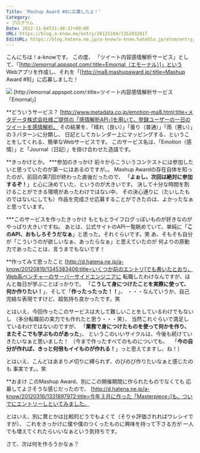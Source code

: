 ```yaml
---
Title: 'Mashup Award #8に応募したよ！'
Category:
- プログラム
Date: 2012-11-04T21:40:17+09:00
URL: https://blog.a-know.me/entry/20121104/1352032817
EditURL: https://blog.hatena.ne.jp/a-know/a-know.hateblo.jp/atom/entry/12921228815727979278
---
```


こんにちは！a-knowです。
この度、 「ツイート内容感情解析サービス」として、「[http://emornal.appspot.com/:title=Emornal（エモーナル）]」という
Webアプリを作成し、それを「[http://ma8.mashupaward.jp/:title=Mashup Award #8]」に応募しました！


<img src="//a-know-home.appspot.com/img/works06.png">
[http://emornal.appspot.com/:title=ツイート内容感情解析サービス「Emornal」]


**どういうサービス？
[http://www.metadata.co.jp/emotion-ma8.html:title=メタデータ株式会社様ご提供の「感情解析API」]を用いて、登録ユーザーの一日のツイートを感情解析。
その結果を、「晴れ（良い）」「曇り（普通）」「雨（悪い）」の３パターンに分類し、
日記としてカレンダー上にマッピングする、ということをしてくれる、簡単なWebサービスです。
このサービス名は、「Emotion（感情）」と「Journal（日記）」を掛け合わせた造語です。


**きっかけとか。
***参加のきっかけ
前々からこういうコンテストには参加したいと思っていたのが第一にはあるのですが。。
Mashup Awardの存在自体を知ったのが、前回の第7回が終わった直後だったので、
「<span class="deco" style="font-weight:bold;">よぉし、次回は絶対に参加するぞ！</span>」と心に決めていた、というのが大きいです。
決して十分な時間を割けることができる環境があったわけではない中、
その決心通りに（たいしたものではないにしても）作品を完成させ応募することができたのは、よかったなぁと思っています。


***このサービスを作ったきっかけ
もともとライフログっぽいものが好きなのがやっぱり大きいですね。
あとは、公式サイトのAPI一覧眺めていて、単純に「<span class="deco" style="font-weight:bold;">このAPI、おもしろそうだなぁ</span>」と思った。それぐらいです。笑
あ、そもそも自分が「こういうのが欲しいなぁ、あったらなぁ」と思えていたのが
何よりの原動力であったことは、言うまでもないです！


**作ってみて思ったこと
[http://d.hatena.ne.jp/a-know/20120819/1345383406:title=いくつか前のエントリ]でも書いたとおり、Web系ベンチャーのサーバーサイドエンジニアに
転職したわけなんですが、ほんと毎日が学ぶことばっかりで。
「<span class="deco" style="font-weight:bold;">こうして身につけたことを実際に使って、何か作りたい！</span>」、そして「<span class="deco" style="font-weight:bold;">作ったったった！！</span>」、
・・・なんていうか、自己完結な表現ですけど、超気持ち良かったです。笑


とはいえ、今回作ったこのサービスは大して難しいことをしているわけでもないし
（多分転職前の実力でも作れたと思う・・・笑）、
当然これぐらいで満足しているわけではないのですが、
「<span class="deco" style="font-weight:bold;">業務で身につけたものを使って何かを作り、またそこでも学ぶものがあった</span>」、
というこのいいサイクルは、今後も続けていきたいなぁと思いました！
（今まで作ったすべてのものについても、
　「<span class="deco" style="font-weight:bold;">今の自分が作れば、きっと何倍もイイものが作れる！</span>」っと思えてますし、ね！）


とはいえ、こんどはあまり〆切りに縛られず、のびのび作りたいなぁと感じたのも
事実です。。笑



**おまけ
このMashup Award、別にこの開催期間に作られたものでなくても
応募してよさそうな感じだったので、
[http://d.hatena.ne.jp/a-know/20120316/1331897972:title=今年３月に作った「Masterpiece」]も、ついでにエントリーしといてみました。


とはいえ、別に賞とかは比較的どうでもよくて（そりゃ評価されればウレシイですが）、
これをきっかけに僕や僕のつくったものに興味を持って下さる方が
一人でも増えてくれたらいいなぁという気持ちです。


さて、次は何を作ろうかなぁ？


<script src="https://moshi-moshi.moshimo.works/moshimoshi/a_know_blog/20121104-1352032817?title='Mashup%20Award%20%238%E3%81%AB%E5%BF%9C%E5%8B%9F%E3%81%97%E3%81%9F%E3%82%88%EF%BC%81'"></script>

